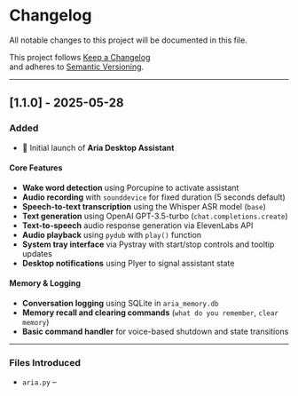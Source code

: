# Changelog

All notable changes to this project will be documented in this file.

This project follows [Keep a Changelog](https://keepachangelog.com/en/1.0.0/)  
and adheres to [Semantic Versioning](https://semver.org/).

---

## [1.1.0] - 2025-05-28

### Added
- 🎉 Initial launch of **Aria Desktop Assistant**

#### Core Features
- **Wake word detection** using Porcupine to activate assistant
- **Audio recording** with `sounddevice` for fixed duration (5 seconds default)
- **Speech-to-text transcription** using the Whisper ASR model (`base`)
- **Text generation** using OpenAI GPT-3.5-turbo (`chat.completions.create`)
- **Text-to-speech** audio response generation via ElevenLabs API
- **Audio playback** using `pydub` with `play()` function
- **System tray interface** via Pystray with start/stop controls and tooltip updates
- **Desktop notifications** using Plyer to signal assistant state

#### Memory & Logging
- **Conversation logging** using SQLite in `aria_memory.db`
- **Memory recall and clearing commands** (`what do you remember`, `clear memory`)
- **Basic command handler** for voice-based shutdown and state transitions

---

### Files Introduced
- `aria.py` –
